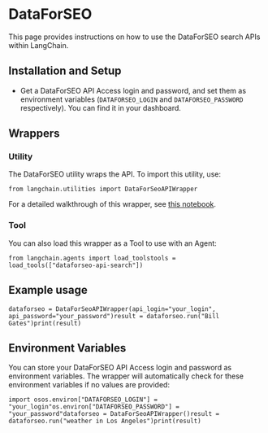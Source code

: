 DataForSEO
==========

This page provides instructions on how to use the DataForSEO search APIs within LangChain.

Installation and Setup[​](#installation-and-setup "Direct link to Installation and Setup")
------------------------------------------------------------------------------------------

*   Get a DataForSEO API Access login and password, and set them as environment variables (`DATAFORSEO_LOGIN` and `DATAFORSEO_PASSWORD` respectively). You can find it in your dashboard.

Wrappers[​](#wrappers "Direct link to Wrappers")
------------------------------------------------

### Utility[​](#utility "Direct link to Utility")

The DataForSEO utility wraps the API. To import this utility, use:

    from langchain.utilities import DataForSeoAPIWrapper

For a detailed walkthrough of this wrapper, see [this notebook](/docs/modules/agents/tools/integrations/dataforseo.ipynb).

### Tool[​](#tool "Direct link to Tool")

You can also load this wrapper as a Tool to use with an Agent:

    from langchain.agents import load_toolstools = load_tools(["dataforseo-api-search"])

Example usage[​](#example-usage "Direct link to Example usage")
---------------------------------------------------------------

    dataforseo = DataForSeoAPIWrapper(api_login="your_login", api_password="your_password")result = dataforseo.run("Bill Gates")print(result)

Environment Variables[​](#environment-variables "Direct link to Environment Variables")
---------------------------------------------------------------------------------------

You can store your DataForSEO API Access login and password as environment variables. The wrapper will automatically check for these environment variables if no values are provided:

    import osos.environ["DATAFORSEO_LOGIN"] = "your_login"os.environ["DATAFORSEO_PASSWORD"] = "your_password"dataforseo = DataForSeoAPIWrapper()result = dataforseo.run("weather in Los Angeles")print(result)